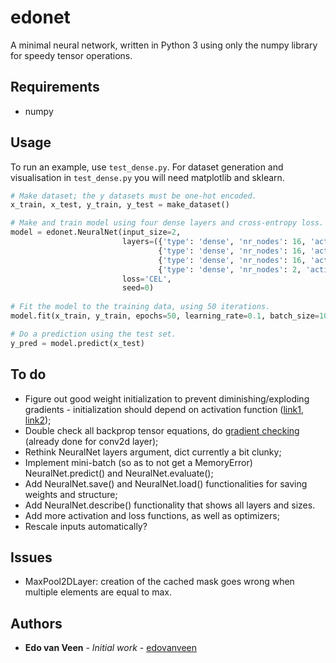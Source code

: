 # edonet
A minimal neural network, written in Python 3 using only the numpy library for speedy tensor operations.

## Requirements
* numpy

## Usage
To run an example, use `test_dense.py`. For dataset generation and visualisation in `test_dense.py` you will need matplotlib and sklearn.

```python
# Make dataset; the y datasets must be one-hot encoded.
x_train, x_test, y_train, y_test = make_dataset()

# Make and train model using four dense layers and cross-entropy loss.
model = edonet.NeuralNet(input_size=2,
                         layers=({'type': 'dense', 'nr_nodes': 16, 'activation': 'relu'},
                                 {'type': 'dense', 'nr_nodes': 16, 'activation': 'tanh'},
                                 {'type': 'dense', 'nr_nodes': 16, 'activation': 'relu'},
                                 {'type': 'dense', 'nr_nodes': 2, 'activation': 'softmax'}),
                         loss='CEL',
                         seed=0)
                         
# Fit the model to the training data, using 50 iterations.
model.fit(x_train, y_train, epochs=50, learning_rate=0.1, batch_size=10)

# Do a prediction using the test set.
y_pred = model.predict(x_test)
```
## To do

* Figure out good weight initialization to prevent diminishing/exploding gradients - 
  initialization should depend on activation function
  ([link1](http://proceedings.mlr.press/v9/glorot10a/glorot10a.pdf), [link2](https://arxiv.org/pdf/1502.01852.pdf));
* Double check all backprop tensor equations, do 
  [gradient checking](http://cs231n.github.io/neural-networks-3/?source=post_page---------------------------#gradcheck)
  (already done for conv2d layer);
* Rethink NeuralNet layers argument, dict currently a bit clunky;
* Implement mini-batch (so as to not get a MemoryError) NeuralNet.predict() and NeuralNet.evaluate();
* Add NeuralNet.save() and NeuralNet.load() functionalities for saving weights and structure;
* Add NeuralNet.describe() functionality that shows all layers and sizes.
* Add more activation and loss functions, as well as optimizers;
* Rescale inputs automatically?

## Issues

* MaxPool2DLayer: creation of the cached mask goes wrong when multiple elements are equal to max.

## Authors
* **Edo van Veen** - *Initial work* - [edovanveen](https://github.com/edovanveen)
